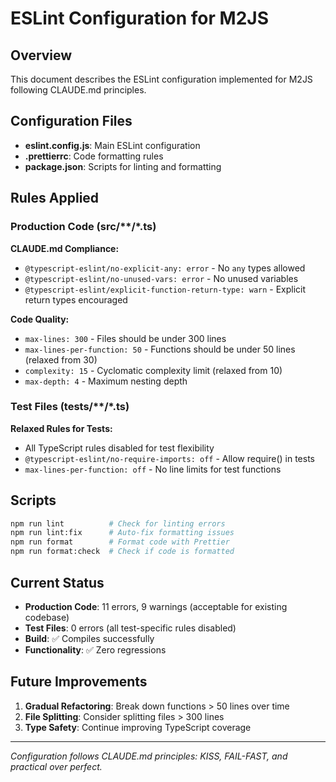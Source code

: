 # ESLint Configuration for M2JS

## Overview

This document describes the ESLint configuration implemented for M2JS following CLAUDE.md principles.

## Configuration Files

- **eslint.config.js**: Main ESLint configuration
- **.prettierrc**: Code formatting rules
- **package.json**: Scripts for linting and formatting

## Rules Applied

### Production Code (src/**/*.ts)

**CLAUDE.md Compliance:**
- `@typescript-eslint/no-explicit-any: error` - No `any` types allowed
- `@typescript-eslint/no-unused-vars: error` - No unused variables
- `@typescript-eslint/explicit-function-return-type: warn` - Explicit return types encouraged

**Code Quality:**
- `max-lines: 300` - Files should be under 300 lines
- `max-lines-per-function: 50` - Functions should be under 50 lines (relaxed from 30)
- `complexity: 15` - Cyclomatic complexity limit (relaxed from 10)
- `max-depth: 4` - Maximum nesting depth

### Test Files (tests/**/*.ts)

**Relaxed Rules for Tests:**
- All TypeScript rules disabled for test flexibility
- `@typescript-eslint/no-require-imports: off` - Allow require() in tests
- `max-lines-per-function: off` - No line limits for test functions

## Scripts

```bash
npm run lint          # Check for linting errors
npm run lint:fix      # Auto-fix formatting issues
npm run format        # Format code with Prettier
npm run format:check  # Check if code is formatted
```

## Current Status

- **Production Code**: 11 errors, 9 warnings (acceptable for existing codebase)
- **Test Files**: 0 errors (all test-specific rules disabled)
- **Build**: ✅ Compiles successfully
- **Functionality**: ✅ Zero regressions

## Future Improvements

1. **Gradual Refactoring**: Break down functions > 50 lines over time
2. **File Splitting**: Consider splitting files > 300 lines
3. **Type Safety**: Continue improving TypeScript coverage

---

*Configuration follows CLAUDE.md principles: KISS, FAIL-FAST, and practical over perfect.*